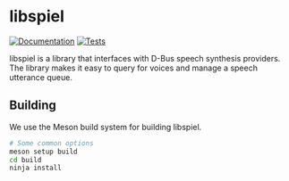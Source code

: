 # libspiel

[![Documentation](https://github.com/eeejay/libspiel/actions/workflows/documentation.yml/badge.svg)](https://github.com/eeejay/libspiel/actions/workflows/documentation.yml)
[![Tests](https://github.com/eeejay/libspiel/actions/workflows/tests.yml/badge.svg)](https://github.com/eeejay/libspiel/actions/workflows/tests.yml)

libspiel is a library that interfaces with D-Bus speech synthesis providers.
The library makes it easy to query for voices and manage a speech utterance queue.

## Building

We use the Meson build system for building libspiel.

```sh
# Some common options
meson setup build
cd build
ninja install
```
